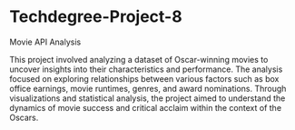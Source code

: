 # Techdegree-Project-8
 Movie API Analysis

This project involved analyzing a dataset of Oscar-winning movies to uncover insights into their characteristics and performance. The analysis focused on exploring relationships between various factors such as box office earnings, movie runtimes, genres, and award nominations. Through visualizations and statistical analysis, the project aimed to understand the dynamics of movie success and critical acclaim within the context of the Oscars.